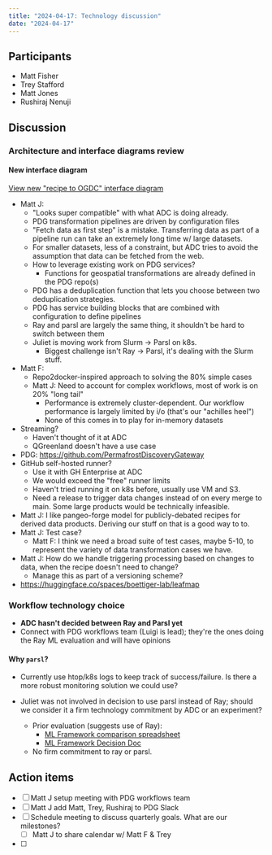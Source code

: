 ```yaml
---
title: "2024-04-17: Technology discussion"
date: "2024-04-17"
---
```


## Participants

* Matt Fisher
* Trey Stafford
* Matt Jones
* Rushiraj Nenuji


## Discussion

### Architecture and interface diagrams review

#### New interface diagram

[View new "recipe to OGDC" interface diagram](/interfaces/recipe-repo-to-ogdc.qmd)

* Matt J:
  * "Looks super compatible" with what ADC is doing already.
  * PDG transformation pipelines are driven by configuration files
  * "Fetch data as first step" is a mistake. Transferring data as part of a pipeline run can take an extremely long time w/ large datasets.
  * For smaller datasets, less of a constraint, but ADC tries to avoid the assumption that data can be fetched from the web.
  * How to leverage existing work on PDG services?
      * Functions for geospatial transformations are already defined in the PDG repo(s)
  * PDG has a deduplication function that lets you choose between two deduplication strategies.
  * PDG has service building blocks that are combined with configuration to define pipelines
  * Ray and parsl are largely the same thing, it shouldn't be hard to switch between them
  * Juliet is moving work from Slurm -> Parsl on k8s.
    * Biggest challenge isn't Ray -> Parsl, it's dealing with the Slurm stuff.
* Matt F:
  * Repo2docker-inspired approach to solving the 80% simple cases
  * Matt J: Need to account for complex workflows, most of work is on 20% "long tail"
    * Performance is extremely cluster-dependent. Our workflow performance is largely limited by i/o (that's our "achilles heel")
    * None of this comes in to play for in-memory datasets
* Streaming?
  * Haven't thought of it at ADC
  * QGreenland doesn't have a use case
* PDG: https://github.com/PermafrostDiscoveryGateway
* GitHub self-hosted runner?
  * Use it with GH Enterprise at ADC
  * We would exceed the "free" runner limits
  * Haven't tried running it on k8s before, usually use VM and S3.
  * Need a release to trigger data changes instead of on every merge to main. Some large products would be technically infeasible.
* Matt J: I like pangeo-forge model for publicly-debated recipes for derived data products. Deriving our stuff on that is a good way to to.
* Matt J: Test case?
  * Matt F: I think we need a broad suite of test cases, maybe 5-10, to represent the variety of data transformation cases we have.
* Matt J: How do we handle triggering processing based on changes to data, when the recipe doesn't need to change?
  * Manage this as part of a versioning scheme?
* https://huggingface.co/spaces/boettiger-lab/leafmap


### Workflow technology choice

* **ADC hasn't decided between Ray and Parsl yet**
* Connect with PDG workflows team (Luigi is lead); they're the ones doing the Ray ML evaluation and will have opinions


#### Why `parsl`?

* Currently use htop/k8s logs to keep track of success/failure. Is there a more robust monitoring solution we could use?

* Juliet was not involved in decision to use parsl instead of Ray; should we consider it a firm technology commitment by ADC or an experiment?
    * Prior evaluation (suggests use of Ray):
        * [ML Framework comparison spreadsheet](https://docs.google.com/spreadsheets/d/1PepQCgrjs2N01DCZOtYoDOjJ1y8crwAQjJjj4lUZEnw/edit?usp=drive_link)
        * [ML Framework Decision Doc](https://docs.google.com/document/d/1xrPp_awbDttadt3CVdAUbdkPDjbAO-Cw-OlVspgKLOo/edit#heading=h.7rwfnkpy7r5w)
    * No firm commitment to ray or parsl.


## Action items

- [ ] Matt J setup meeting with PDG workflows team
- [ ] Matt J add Matt, Trey, Rushiraj to PDG Slack
- [ ] Schedule meeting to discuss quarterly goals. What are our milestones?
  - [ ] Matt J to share calendar w/ Matt F & Trey
- [ ]
